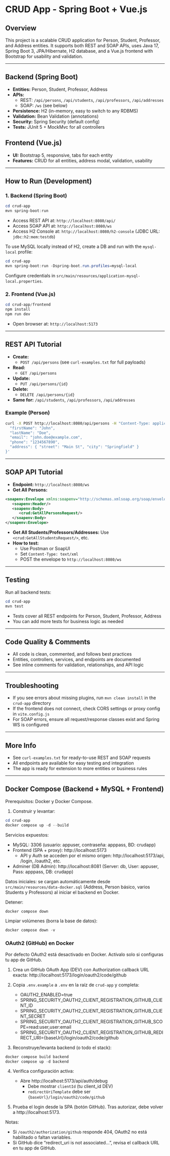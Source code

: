 # CRUD App - Spring Boot + Vue.js

## Overview
This project is a scalable CRUD application for Person, Student, Professor, and Address entities. It supports both REST and SOAP APIs, uses Java 17, Spring Boot 3, JPA/Hibernate, H2 database, and a Vue.js frontend with Bootstrap for usability and validation.

---

## Backend (Spring Boot)
- **Entities:** Person, Student, Professor, Address
- **APIs:**
  - REST: `/api/persons`, `/api/students`, `/api/professors`, `/api/addresses`
  - SOAP: `/ws` (see below)
- **Persistence:** H2 (in-memory, easy to switch to any RDBMS)
- **Validation:** Bean Validation (annotations)
- **Security:** Spring Security (default config)
- **Tests:** JUnit 5 + MockMvc for all controllers

## Frontend (Vue.js)
- **UI:** Bootstrap 5, responsive, tabs for each entity
- **Features:** CRUD for all entities, address modal, validation, usability

---

## How to Run (Development)

### 1. Backend (Spring Boot)
```powershell
cd crud-app
mvn spring-boot:run
```
- Access REST API at: `http://localhost:8080/api/`
- Access SOAP API at: `http://localhost:8080/ws`
- Access H2 Console at: `http://localhost:8080/h2-console` (JDBC URL: `jdbc:h2:mem:testdb`)

To use MySQL locally instead of H2, create a DB and run with the `mysql-local` profile:

```powershell
cd crud-app
mvn spring-boot:run -Dspring-boot.run.profiles=mysql-local
```
Configure credentials in `src/main/resources/application-mysql-local.properties`.

### 2. Frontend (Vue.js)
```powershell
cd crud-app/frontend
npm install
npm run dev
```
- Open browser at: `http://localhost:5173`

---

## REST API Tutorial

- **Create:**
  - `POST /api/persons` (see `curl-examples.txt` for full payloads)
- **Read:**
  - `GET /api/persons`
- **Update:**
  - `PUT /api/persons/{id}`
- **Delete:**
  - `DELETE /api/persons/{id}`
- **Same for:** `/api/students`, `/api/professors`, `/api/addresses`

### Example (Person)
```bash
curl -X POST http://localhost:8080/api/persons -H "Content-Type: application/json" -d '{
  "firstName": "John",
  "lastName": "Doe",
  "email": "john.doe@example.com",
  "phone": "1234567890",
  "address": { "street": "Main St", "city": "Springfield" }
}'
```

---

## SOAP API Tutorial

- **Endpoint:** `http://localhost:8080/ws`
- **Get All Persons:**
```xml
<soapenv:Envelope xmlns:soapenv="http://schemas.xmlsoap.org/soap/envelope/" xmlns:crud="http://example.com/crudapp/soap">
   <soapenv:Header/>
   <soapenv:Body>
      <crud:GetAllPersonsRequest/>
   </soapenv:Body>
</soapenv:Envelope>
```
- **Get All Students/Professors/Addresses:** Use `<crud:GetAllStudentsRequest/>`, etc.
- **How to test:**
  - Use Postman or SoapUI
  - Set `Content-Type: text/xml`
  - POST the envelope to `http://localhost:8080/ws`

---

## Testing

Run all backend tests:
```powershell
cd crud-app
mvn test
```
- Tests cover all REST endpoints for Person, Student, Professor, Address
- You can add more tests for business logic as needed

---

## Code Quality & Comments
- All code is clean, commented, and follows best practices
- Entities, controllers, services, and endpoints are documented
- See inline comments for validation, relationships, and API logic

---

## Troubleshooting
- If you see errors about missing plugins, run `mvn clean install` in the `crud-app` directory
- If the frontend does not connect, check CORS settings or proxy config in `vite.config.js`
- For SOAP errors, ensure all request/response classes exist and Spring WS is configured

---

## More Info
- See `curl-examples.txt` for ready-to-use REST and SOAP requests
- All endpoints are available for easy testing and integration
- The app is ready for extension to more entities or business rules

---

## Docker Compose (Backend + MySQL + Frontend)

Prerequisitos: Docker y Docker Compose.

1) Construir y levantar:

```powershell
cd crud-app
docker compose up -d --build
```

Servicios expuestos:
- MySQL: 3306 (usuario: appuser, contraseña: apppass, BD: crudapp)
- Frontend (SPA + proxy): http://localhost:5173
  - API y Auth se acceden por el mismo origen: http://localhost:5173/api, /login, /oauth2, etc.
- Adminer (DB Admin): http://localhost:8081 (Server: db, User: appuser, Pass: apppass, DB: crudapp)

Datos iniciales: se cargan automáticamente desde `src/main/resources/data-docker.sql` (Address, Person básico, varios Students y Professors) al iniciar el backend en Docker.

Detener:

```powershell
docker compose down
```

Limpiar volúmenes (borra la base de datos):

```powershell
docker compose down -v
```

### OAuth2 (GitHub) en Docker

Por defecto OAuth2 está desactivado en Docker. Actívalo solo si configuras tu app de GitHub.

1) Crea un GitHub OAuth App (DEV) con Authorization callback URL exacta:
   http://localhost:5173/login/oauth2/code/github

2) Copia `.env.example` a `.env` en la raíz de `crud-app` y completa:

   - OAUTH2_ENABLED=true
   - SPRING_SECURITY_OAUTH2_CLIENT_REGISTRATION_GITHUB_CLIENT_ID
   - SPRING_SECURITY_OAUTH2_CLIENT_REGISTRATION_GITHUB_CLIENT_SECRET
   - SPRING_SECURITY_OAUTH2_CLIENT_REGISTRATION_GITHUB_SCOPE=read:user,user:email
   - SPRING_SECURITY_OAUTH2_CLIENT_REGISTRATION_GITHUB_REDIRECT_URI={baseUrl}/login/oauth2/code/github

3) Reconstruye/levanta backend (o todo el stack):

```powershell
docker compose build backend
docker compose up -d backend
```

4) Verifica configuración activa:

   - Abre http://localhost:5173/api/auth/debug
     - Debe mostrar `clientId` (tu client_id DEV)
     - `redirectUriTemplate` debe ser `{baseUrl}/login/oauth2/code/github`

5) Prueba el login desde la SPA (botón GitHub). Tras autorizar, debe volver a http://localhost:5173.

Notas:
- Si `/oauth2/authorization/github` responde 404, OAuth2 no está habilitado o faltan variables.
- Si GitHub dice “redirect_uri is not associated…”, revisa el callback URL en tu app de GitHub.

